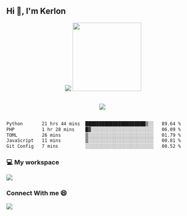 ## Hi 👋, I'm Kerlon
<div align="center">
 <img scr="">
 <img src= "https://github-readme-stats.vercel.app/api?username=kerlonfernandes&show_icons=true&theme=radical"/>
  <img height="180em" src="https://github-readme-stats.vercel.app/api/top-langs/?username=kerlonfernandes&layout=compact&langs_count=8&theme=radical"/>
</div> 

<p align="center" style="margin: 30px;">

 <img src="https://skillicons.dev/icons?i=html,css,bootstrap,js,nodejs,jquery,python,flask,php,mysql,lua,sqlite,firebase">

</p>
<!--START_SECTION:waka-->

```txt
Python       21 hrs 44 mins  ██████████████████████▒░░   89.64 %
PHP          1 hr 28 mins    █▓░░░░░░░░░░░░░░░░░░░░░░░   06.09 %
TOML         26 mins         ▒░░░░░░░░░░░░░░░░░░░░░░░░   01.79 %
JavaScript   11 mins         ▒░░░░░░░░░░░░░░░░░░░░░░░░   00.81 %
Git Config   7 mins          ░░░░░░░░░░░░░░░░░░░░░░░░░   00.52 %
```

<!--END_SECTION:waka-->


<p align="center">
 <h3>💻 My workspace</h3>
    <img src="https://skillicons.dev/icons?i=mint" />
</p>

<p align="center">
 <h3>Connect With me 😄</h3> 
    <a href="https://www.linkedin.com/in/kerlon-fernandes"><img src="https://skillicons.dev/icons?i=linkedin" />
  </a>
</p>




